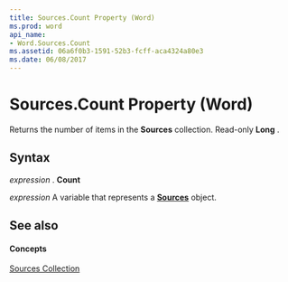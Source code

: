 ```yaml
---
title: Sources.Count Property (Word)
ms.prod: word
api_name:
- Word.Sources.Count
ms.assetid: 06a6f0b3-1591-52b3-fcff-aca4324a80e3
ms.date: 06/08/2017
---
```



# Sources.Count Property (Word)

Returns the number of items in the  **Sources** collection. Read-only **Long** .


## Syntax

 _expression_ . **Count**

 _expression_ A variable that represents a **[Sources](sources-object-word.md)** object.


## See also


#### Concepts


[Sources Collection](sources-object-word.md)

